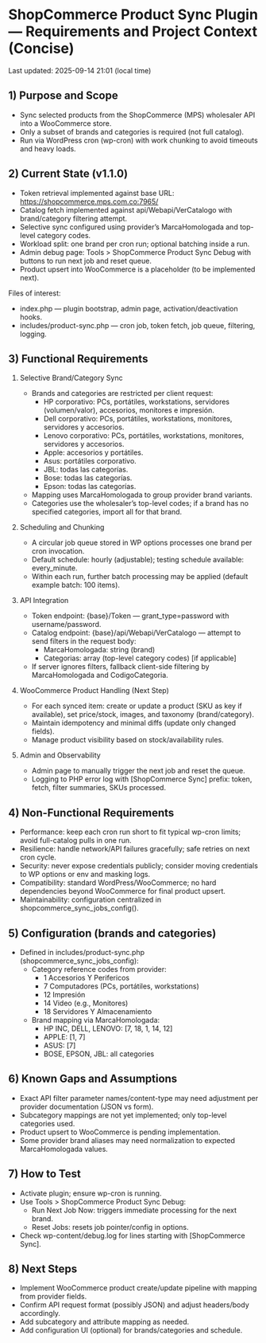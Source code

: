 # ShopCommerce Product Sync Plugin — Requirements and Project Context (Concise)

Last updated: 2025-09-14 21:01 (local time)

## 1) Purpose and Scope
- Sync selected products from the ShopCommerce (MPS) wholesaler API into a WooCommerce store.
- Only a subset of brands and categories is required (not full catalog).
- Run via WordPress cron (wp-cron) with work chunking to avoid timeouts and heavy loads.

## 2) Current State (v1.1.0)
- Token retrieval implemented against base URL: https://shopcommerce.mps.com.co:7965/
- Catalog fetch implemented against api/Webapi/VerCatalogo with brand/category filtering attempt.
- Selective sync configured using provider’s MarcaHomologada and top-level category codes.
- Workload split: one brand per cron run; optional batching inside a run.
- Admin debug page: Tools > ShopCommerce Product Sync Debug with buttons to run next job and reset queue.
- Product upsert into WooCommerce is a placeholder (to be implemented next).

Files of interest:
- index.php — plugin bootstrap, admin page, activation/deactivation hooks.
- includes/product-sync.php — cron job, token fetch, job queue, filtering, logging.

## 3) Functional Requirements
1. Selective Brand/Category Sync
   - Brands and categories are restricted per client request:
     - HP corporativo: PCs, portátiles, workstations, servidores (volumen/valor), accesorios, monitores e impresión.
     - Dell corporativo: PCs, portátiles, workstations, monitores, servidores y accesorios.
     - Lenovo corporativo: PCs, portátiles, workstations, monitores, servidores y accesorios.
     - Apple: accesorios y portátiles.
     - Asus: portátiles corporativo.
     - JBL: todas las categorías.
     - Bose: todas las categorías.
     - Epson: todas las categorías.
   - Mapping uses MarcaHomologada to group provider brand variants.
   - Categories use the wholesaler’s top-level codes; if a brand has no specified categories, import all for that brand.

2. Scheduling and Chunking
   - A circular job queue stored in WP options processes one brand per cron invocation.
   - Default schedule: hourly (adjustable); testing schedule available: every_minute.
   - Within each run, further batch processing may be applied (default example batch: 100 items).

3. API Integration
   - Token endpoint: {base}/Token — grant_type=password with username/password.
   - Catalog endpoint: {base}/api/Webapi/VerCatalogo — attempt to send filters in the request body:
     - MarcaHomologada: string (brand)
     - Categorias: array<int> (top-level category codes) [if applicable]
   - If server ignores filters, fallback client-side filtering by MarcaHomologada and CodigoCategoria.

4. WooCommerce Product Handling (Next Step)
   - For each synced item: create or update a product (SKU as key if available), set price/stock, images, and taxonomy (brand/category).
   - Maintain idempotency and minimal diffs (update only changed fields).
   - Manage product visibility based on stock/availability rules.

5. Admin and Observability
   - Admin page to manually trigger the next job and reset the queue.
   - Logging to PHP error log with [ShopCommerce Sync] prefix: token, fetch, filter summaries, SKUs processed.

## 4) Non-Functional Requirements
- Performance: keep each cron run short to fit typical wp-cron limits; avoid full-catalog pulls in one run.
- Resilience: handle network/API failures gracefully; safe retries on next cron cycle.
- Security: never expose credentials publicly; consider moving credentials to WP options or env and masking logs.
- Compatibility: standard WordPress/WooCommerce; no hard dependencies beyond WooCommerce for final product upsert.
- Maintainability: configuration centralized in shopcommerce_sync_jobs_config().

## 5) Configuration (brands and categories)
- Defined in includes/product-sync.php (shopcommerce_sync_jobs_config):
  - Category reference codes from provider:
    - 1 Accesorios Y Perifericos
    - 7 Computadores (PCs, portátiles, workstations)
    - 12 Impresión
    - 14 Video (e.g., Monitores)
    - 18 Servidores Y Almacenamiento
  - Brand mapping via MarcaHomologada:
    - HP INC, DELL, LENOVO: [7, 18, 1, 14, 12]
    - APPLE: [1, 7]
    - ASUS: [7]
    - BOSE, EPSON, JBL: all categories

## 6) Known Gaps and Assumptions
- Exact API filter parameter names/content-type may need adjustment per provider documentation (JSON vs form).
- Subcategory mappings are not yet implemented; only top-level categories used.
- Product upsert to WooCommerce is pending implementation.
- Some provider brand aliases may need normalization to expected MarcaHomologada values.

## 7) How to Test
- Activate plugin; ensure wp-cron is running.
- Use Tools > ShopCommerce Product Sync Debug:
  - Run Next Job Now: triggers immediate processing for the next brand.
  - Reset Jobs: resets job pointer/config in options.
- Check wp-content/debug.log for lines starting with [ShopCommerce Sync].

## 8) Next Steps
- Implement WooCommerce product create/update pipeline with mapping from provider fields.
- Confirm API request format (possibly JSON) and adjust headers/body accordingly.
- Add subcategory and attribute mapping as needed.
- Add configuration UI (optional) for brands/categories and schedule.
